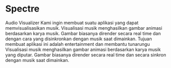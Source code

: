 # Spectre
Audio Visualizer
Kami ingin membuat suatu aplikasi yang dapat memvisualisasikan musik. 
Visualisasi musik menghasilkan gambar animasi berdasarkan karya musik. 
Gambar biasanya dirender secara real time dan dengan cara yang disinkronkan dengan musik saat dimainkan.
Tujuan membuat aplikasi ini adalah entertainment dan membantu tunarungu Visualisasi musik menghasilkan gambar animasi berdasarkan karya musik yang diputar. 
Gambar biasanya dirender secara real time dan secara sinkron dengan musik saat dimainkan.  
